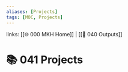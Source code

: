 ```yaml
---
aliases: [Projects]
tags: [MOC, Projects]
---
```

links: [[🌐 000 MKH Home]] | [[📖 040 Outputs]]

# 📚 041 Projects
